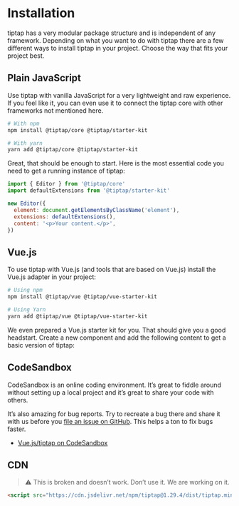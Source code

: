 # Installation

tiptap has a very modular package structure and is independent of any framework. Depending on what you want to do with tiptap there are a few different ways to install tiptap in your project. Choose the way that fits your project best.

## Plain JavaScript

Use tiptap with vanilla JavaScript for a very lightweight and raw experience. If you feel like it, you can even use it to connect the tiptap core with other frameworks not mentioned here.

```bash
# With npm
npm install @tiptap/core @tiptap/starter-kit

# With yarn
yarn add @tiptap/core @tiptap/starter-kit
```

Great, that should be enough to start. Here is the most essential code you need to get a running instance of tiptap:

```js
import { Editor } from '@tiptap/core'
import defaultExtensions from '@tiptap/starter-kit'

new Editor({
  element: document.getElementsByClassName('element'),
  extensions: defaultExtensions(),
  content: '<p>Your content.</p>',
})
```

## Vue.js

To use tiptap with Vue.js (and tools that are based on Vue.js) install the Vue.js adapter in your project:

```bash
# Using npm
npm install @tiptap/vue @tiptap/vue-starter-kit

# Using Yarn
yarn add @tiptap/vue @tiptap/vue-starter-kit
```

We even prepared a Vue.js starter kit for you. That should give you a good headstart. Create a new component and add the following content to get a basic version of tiptap:

<demo name="General/Installation" />

## CodeSandbox

CodeSandbox is an online coding environment. It’s great to fiddle around without setting up a local project and it’s great to share your code with others.

It’s also amazing for bug reports. Try to recreate a bug there and share it with us before you [file an issue on GitHub](https://github.com/ueberdosis/tiptap-next/issues/new). This helps a ton to fix bugs faster.

* [Vue.js/tiptap on CodeSandbox](https://codesandbox.io/s/vue-issue-template-h0g28)

## CDN

> ⚠️ This is broken and doesn’t work. Don’t use it. We are working on it.

```html
<script src="https://cdn.jsdelivr.net/npm/tiptap@1.29.4/dist/tiptap.min.js"></script>
```